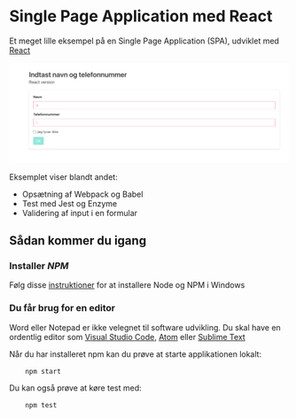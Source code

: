 # Single Page Application med React

Et meget lille eksempel på en Single Page Application (SPA), udviklet med [React](https://reactjs.org/)

![screenshot](screenshot.png)

Eksemplet viser blandt andet:

 * Opsætning af Webpack og Babel
 * Test med Jest og Enzyme
 * Validering af input i en formular

## Sådan kommer du igang

### Installer _NPM_

Følg disse [instruktioner](http://blog.teamtreehouse.com/install-node-js-npm-windows) for at installere Node og NPM i Windows

### Du får brug for en editor
Word eller Notepad er ikke velegnet til software udvikling. Du skal have en ordentlig editor som [Visual Studio Code](https://code.visualstudio.com/), [Atom](https://atom.io/) eller [Sublime Text](https://www.sublimetext.com/3)

Når du har installeret npm kan du prøve at starte applikationen lokalt:
```
    npm start
```

Du kan også prøve at køre test med:
```
    npm test
```




